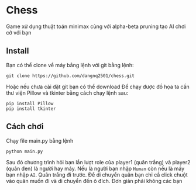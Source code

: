 # Chess
Game xử dụng thuật toán minimax cùng với alpha-beta pruning tạo AI chơi cờ với bạn

## Install
Bạn có thể clone về máy bằng lệnh với git bằng lệnh:
```
git clone https://github.com/dangnq2501/chess.git
```
Hoặc nếu chưa cài đặt git bạn có thể download
Để chạy được đồ họa ta cần thư viện Pillow và tkinter bằng cách chạy lệnh sau:
```
pip install Pillow
pip install tkinter
```

## Cách chơi
Chạy file main.py bằng lệnh
```
python main.py
```
Sau đó chương trình hỏi bạn lần lượt role của player1 (quân trắng) và player2 (quân đen) là người hay máy. Nếu là người bạn nhập `Human` còn nếu là máy bạn nhập `AI`. Quân trắng đi trước. Để di chuyển quân bạn chỉ cầ click chuột vào quân muốn đi và di chuyển đến ô đích. Đơn giản phải không các bạn 
